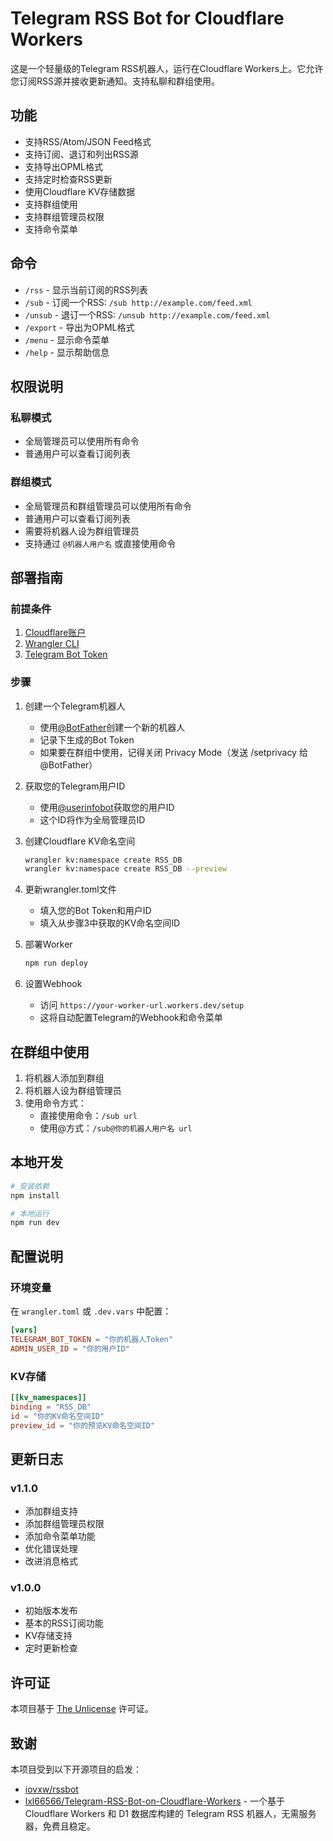 # Telegram RSS Bot for Cloudflare Workers

这是一个轻量级的Telegram RSS机器人，运行在Cloudflare Workers上。它允许您订阅RSS源并接收更新通知。支持私聊和群组使用。

## 功能

- 支持RSS/Atom/JSON Feed格式
- 支持订阅、退订和列出RSS源
- 支持导出OPML格式
- 支持定时检查RSS更新
- 使用Cloudflare KV存储数据
- 支持群组使用
- 支持群组管理员权限
- 支持命令菜单

## 命令

- `/rss` - 显示当前订阅的RSS列表
- `/sub` - 订阅一个RSS: `/sub http://example.com/feed.xml`
- `/unsub` - 退订一个RSS: `/unsub http://example.com/feed.xml`
- `/export` - 导出为OPML格式
- `/menu` - 显示命令菜单
- `/help` - 显示帮助信息

## 权限说明

### 私聊模式
- 全局管理员可以使用所有命令
- 普通用户可以查看订阅列表

### 群组模式
- 全局管理员和群组管理员可以使用所有命令
- 普通用户可以查看订阅列表
- 需要将机器人设为群组管理员
- 支持通过 `@机器人用户名` 或直接使用命令

## 部署指南

### 前提条件

1. [Cloudflare账户](https://dash.cloudflare.com/sign-up)
2. [Wrangler CLI](https://developers.cloudflare.com/workers/wrangler/install-and-update/)
3. [Telegram Bot Token](https://core.telegram.org/bots#creating-a-new-bot)

### 步骤

1. 创建一个Telegram机器人
   - 使用[@BotFather](https://t.me/BotFather)创建一个新的机器人
   - 记录下生成的Bot Token
   - 如果要在群组中使用，记得关闭 Privacy Mode（发送 /setprivacy 给 @BotFather）

2. 获取您的Telegram用户ID
   - 使用[@userinfobot](https://t.me/userinfobot)获取您的用户ID
   - 这个ID将作为全局管理员ID

3. 创建Cloudflare KV命名空间
   ```bash
   wrangler kv:namespace create RSS_DB
   wrangler kv:namespace create RSS_DB --preview
   ```
   
4. 更新wrangler.toml文件
   - 填入您的Bot Token和用户ID
   - 填入从步骤3中获取的KV命名空间ID

5. 部署Worker
   ```bash
   npm run deploy
   ```

6. 设置Webhook
   - 访问 `https://your-worker-url.workers.dev/setup`
   - 这将自动配置Telegram的Webhook和命令菜单

## 在群组中使用

1. 将机器人添加到群组
2. 将机器人设为群组管理员
3. 使用命令方式：
   - 直接使用命令：`/sub url`
   - 使用@方式：`/sub@你的机器人用户名 url`

## 本地开发

```bash
# 安装依赖
npm install

# 本地运行
npm run dev
```

## 配置说明

### 环境变量

在 `wrangler.toml` 或 `.dev.vars` 中配置：

```toml
[vars]
TELEGRAM_BOT_TOKEN = "你的机器人Token"
ADMIN_USER_ID = "你的用户ID"
```

### KV存储

```toml
[[kv_namespaces]]
binding = "RSS_DB"
id = "你的KV命名空间ID"
preview_id = "你的预览KV命名空间ID"
```

## 更新日志

### v1.1.0
- 添加群组支持
- 添加群组管理员权限
- 添加命令菜单功能
- 优化错误处理
- 改进消息格式

### v1.0.0
- 初始版本发布
- 基本的RSS订阅功能
- KV存储支持
- 定时更新检查

## 许可证

本项目基于 [The Unlicense](https://unlicense.org/) 许可证。

## 致谢

本项目受到以下开源项目的启发：

- [iovxw/rssbot](https://github.com/iovxw/rssbot)
- [lxl66566/Telegram-RSS-Bot-on-Cloudflare-Workers](https://github.com/lxl66566/Telegram-RSS-Bot-on-Cloudflare-Workers) - 一个基于 Cloudflare Workers 和 D1 数据库构建的 Telegram RSS 机器人，无需服务器，免费且稳定。 